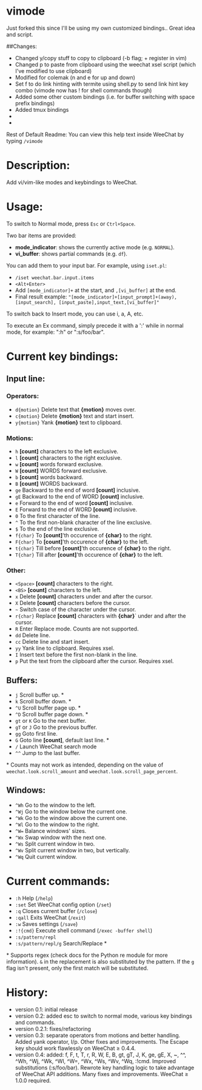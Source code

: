 vimode
======
Just forked this since I'll be using my own customized bindings..
Great idea and script.

##Changes:
- Changed y/copy stuff to copy to clipboard (-b flag; + register in vim)
- Changed p to paste from clipboard using the weechat xsel script (which I've modified to use clipboard)
- Modified for colemak (n and e for up and down)
- Set f to do link hinting with termite using shell.py to send link hint key combo (vimode now has ! for shell commands though)
- Added some other custom bindings (i.e. for buffer switching with space prefix bindings)
- Added tmux bindings
-
-
Rest of Default Readme:
You can view this help text inside WeeChat by typing `/vimode`

# Description:
Add vi/vim-like modes and keybindings to WeeChat.

# Usage:
To switch to Normal mode, press `Esc` or `Ctrl+Space`.

Two bar items are provided:

* **mode_indicator**: shows the currently active mode (e.g. `NORMAL`).
* **vi_buffer**: shows partial commands (e.g. `df`).

You can add them to your input bar. For example, using `iset.pl`:

* `/iset weechat.bar.input.items`
* `<Alt+Enter>`
* Add `[mode_indicator]+` at the start, and `,[vi_buffer]` at the end.
* Final result example:
    `"[mode_indicator]+[input_prompt]+(away),[input_search],
    [input_paste],input_text,[vi_buffer]"`

To switch back to Insert mode, you can use i, a, A, etc.

To execute an Ex command, simply precede it with a ':' while in normal mode,
for example: ":h" or ":s/foo/bar".

# Current key bindings:

## Input line:

### Operators:
* `d{motion}`       Delete text that **{motion}** moves over.
* `c{motion}`       Delete **{motion}** text and start insert.
* `y{motion}`       Yank **{motion}** text to clipboard.

### Motions:
* `h`               **[count]** characters to the left exclusive.
* `l`               **[count]** characters to the right exclusive.
* `w`               **[count]** words forward exclusive.
* `W`               **[count]** WORDS forward exclusive.
* `b`               **[count]** words backward.
* `B`               **[count]** WORDS backward.
* `ge`              Backward to the end of word **[count]** inclusive.
* `gE`              Backward to the end of WORD **[count]** inclusive.
* `e`               Forward to the end of word **[count]** inclusive.
* `E`               Forward to the end of WORD **[count]** inclusive.
* `0`               To the first character of the line.
* `^`               To the first non-blank character of the line exclusive.
* `$`               To the end of the line exclusive.
* `f{char}`         To **[count]**'th occurence of **{char}** to the right.
* `F{char}`         To **[count]**'th occurence of **{char}** to the left.
* `t{char}`         Till before **[count]**'th occurence of **{char}** to the
                    right.
* `T{char}`         Till after **[count]**'th occurence of **{char}** to the
                    left.

### Other:
* `<Space>`         **[count]** characters to the right.
* `<BS>`            **[count]** characters to the left.
* `x`               Delete **[count]** characters under and after the cursor.
* `X`               Delete **[count]** characters before the cursor.
* `~`               Switch case of the character under the cursor.
* `r{char}`         Replace **[count]** characters with **{char}**` under and
                    after the cursor.
* `R`               Enter Replace mode. Counts are not supported.
* `dd`              Delete line.
* `cc`              Delete line and start insert.
* `yy`              Yank line to clipboard. Requires xsel.
* `I`               Insert text before the first non-blank in the line.
* `p`               Put the text from the clipboard after the cursor. Requires
                    xsel.

## Buffers:
* `j`               Scroll buffer up. \*
* `k`               Scroll buffer down. \*
* `^U`              Scroll buffer page up. \*
* `^D`              Scroll buffer page down. \*
* `gt` or `K`       Go to the next buffer.
* `gT` or `J`       Go to the previous buffer.
* `gg`              Goto first line.
* `G`               Goto line **[count]**, default last line. \*
* `/`               Launch WeeChat search mode
* `^^`              Jump to the last buffer.

\* Counts may not work as intended, depending on the value of
`weechat.look.scroll_amount` and `weechat.look.scroll_page_percent`.

## Windows:
* `^Wh`             Go to the window to the left.
* `^Wj`             Go to the window below the current one.
* `^Wk`             Go to the window above the current one.
* `^Wl`             Go to the window to the right.
* `^W=`             Balance windows' sizes.
* `^Wx`             Swap window with the next one.
* `^Ws`             Split current window in two.
* `^Wv`             Split current window in two, but vertically.
* `^Wq`             Quit current window.


# Current commands:
* `:h`              Help (`/help`)
* `:set`            Set WeeChat config option (`/set`)
* `:q`              Closes current buffer (`/close`)
* `:qall`           Exits WeeChat (`/exit`)
* `:w`              Saves settings (`/save`)
* `:!{cmd}`         Execute shell command (`/exec -buffer shell`)
* `:s/pattern/repl`
* `:s/pattern/repl/g`
                    Search/Replace \*

\* Supports regex (check docs for the Python re module for more
information). `&` in the replacement is also substituted by the pattern. If
the `g` flag isn't present, only the first match will be substituted.

# History:
* version 0.1:      initial release
* version 0.2:      added esc to switch to normal mode, various key bindings
                    and commands.
* version 0.2.1:    fixes/refactoring
* version 0.3:      separate operators from motions and better handling. Added
                    yank operator, I/p. Other fixes and improvements. The
                    Escape key should work flawlessly on WeeChat ≥ 0.4.4.
* version 0.4:      added: f, F, t, T, r, R, W, E, B, gt, gT, J, K, ge, gE, X,
                    ~, ^^, ^Wh, ^Wj, ^Wk, ^Wl, ^W=, ^Wx, ^Ws, ^Wv, ^Wq, :!cmd.
                    Improved substitutions (:s/foo/bar). Rewrote key handling
                    logic to take advantage of WeeChat API additions.
                    Many fixes and improvements. WeeChat ≥ 1.0.0 required.
